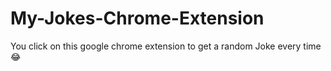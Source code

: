 # My-Jokes-Chrome-Extension
You click on this google chrome extension to get a random Joke every time 😂
